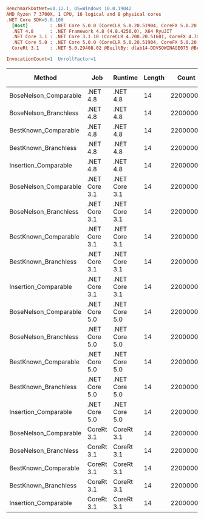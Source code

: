 ``` ini

BenchmarkDotNet=v0.12.1, OS=Windows 10.0.19042
AMD Ryzen 7 3700X, 1 CPU, 16 logical and 8 physical cores
.NET Core SDK=5.0.100
  [Host]        : .NET Core 5.0.0 (CoreCLR 5.0.20.51904, CoreFX 5.0.20.51904), X64 RyuJIT
  .NET 4.8      : .NET Framework 4.8 (4.8.4250.0), X64 RyuJIT
  .NET Core 3.1 : .NET Core 3.1.10 (CoreCLR 4.700.20.51601, CoreFX 4.700.20.51901), X64 RyuJIT
  .NET Core 5.0 : .NET Core 5.0.0 (CoreCLR 5.0.20.51904, CoreFX 5.0.20.51904), X64 RyuJIT
  CoreRt 3.1    : .NET 5.0.29408.02 @BuiltBy: dlab14-DDVSOWINAGE075 @Branch: master @Commit: 4ce1c21ac0d4d1a3b7f7a548214966f69ac9f199, X64 AOT

InvocationCount=1  UnrollFactor=1  

```
|                Method |           Job |       Runtime | Length |    Count |     Mean |   Error |  StdDev | Gen 0 | Gen 1 | Gen 2 | Allocated |
|---------------------- |-------------- |-------------- |------- |--------- |---------:|--------:|--------:|------:|------:|------:|----------:|
| BoseNelson_Comparable |      .NET 4.8 |      .NET 4.8 |     14 | 22000000 | 178.2 ms | 2.85 ms | 2.67 ms |     - |     - |     - |         - |
| BoseNelson_Branchless |      .NET 4.8 |      .NET 4.8 |     14 | 22000000 | 194.4 ms | 0.10 ms | 0.08 ms |     - |     - |     - |         - |
|  BestKnown_Comparable |      .NET 4.8 |      .NET 4.8 |     14 | 22000000 | 195.9 ms | 1.27 ms | 1.19 ms |     - |     - |     - |         - |
|  BestKnown_Branchless |      .NET 4.8 |      .NET 4.8 |     14 | 22000000 | 122.2 ms | 0.13 ms | 0.11 ms |     - |     - |     - |         - |
|  Insertion_Comparable |      .NET 4.8 |      .NET 4.8 |     14 | 22000000 | 282.4 ms | 2.29 ms | 2.14 ms |     - |     - |     - |         - |
| BoseNelson_Comparable | .NET Core 3.1 | .NET Core 3.1 |     14 | 22000000 | 171.5 ms | 1.11 ms | 1.04 ms |     - |     - |     - |         - |
| BoseNelson_Branchless | .NET Core 3.1 | .NET Core 3.1 |     14 | 22000000 | 196.3 ms | 1.50 ms | 1.33 ms |     - |     - |     - |         - |
|  BestKnown_Comparable | .NET Core 3.1 | .NET Core 3.1 |     14 | 22000000 | 190.0 ms | 0.49 ms | 0.46 ms |     - |     - |     - |         - |
|  BestKnown_Branchless | .NET Core 3.1 | .NET Core 3.1 |     14 | 22000000 | 122.2 ms | 0.24 ms | 0.22 ms |     - |     - |     - |         - |
|  Insertion_Comparable | .NET Core 3.1 | .NET Core 3.1 |     14 | 22000000 | 216.4 ms | 2.57 ms | 2.41 ms |     - |     - |     - |      48 B |
| BoseNelson_Comparable | .NET Core 5.0 | .NET Core 5.0 |     14 | 22000000 | 171.4 ms | 0.59 ms | 0.55 ms |     - |     - |     - |         - |
| BoseNelson_Branchless | .NET Core 5.0 | .NET Core 5.0 |     14 | 22000000 | 196.6 ms | 0.90 ms | 0.85 ms |     - |     - |     - |         - |
|  BestKnown_Comparable | .NET Core 5.0 | .NET Core 5.0 |     14 | 22000000 | 185.3 ms | 0.48 ms | 0.45 ms |     - |     - |     - |         - |
|  BestKnown_Branchless | .NET Core 5.0 | .NET Core 5.0 |     14 | 22000000 | 127.9 ms | 0.18 ms | 0.16 ms |     - |     - |     - |         - |
|  Insertion_Comparable | .NET Core 5.0 | .NET Core 5.0 |     14 | 22000000 | 223.6 ms | 3.60 ms | 3.36 ms |     - |     - |     - |      48 B |
| BoseNelson_Comparable |    CoreRt 3.1 |    CoreRt 3.1 |     14 | 22000000 | 175.1 ms | 0.34 ms | 0.32 ms |     - |     - |     - |         - |
| BoseNelson_Branchless |    CoreRt 3.1 |    CoreRt 3.1 |     14 | 22000000 | 202.3 ms | 0.38 ms | 0.32 ms |     - |     - |     - |         - |
|  BestKnown_Comparable |    CoreRt 3.1 |    CoreRt 3.1 |     14 | 22000000 | 186.8 ms | 0.62 ms | 0.58 ms |     - |     - |     - |         - |
|  BestKnown_Branchless |    CoreRt 3.1 |    CoreRt 3.1 |     14 | 22000000 | 123.1 ms | 0.65 ms | 0.60 ms |     - |     - |     - |         - |
|  Insertion_Comparable |    CoreRt 3.1 |    CoreRt 3.1 |     14 | 22000000 | 219.1 ms | 2.51 ms | 2.35 ms |     - |     - |     - |         - |
